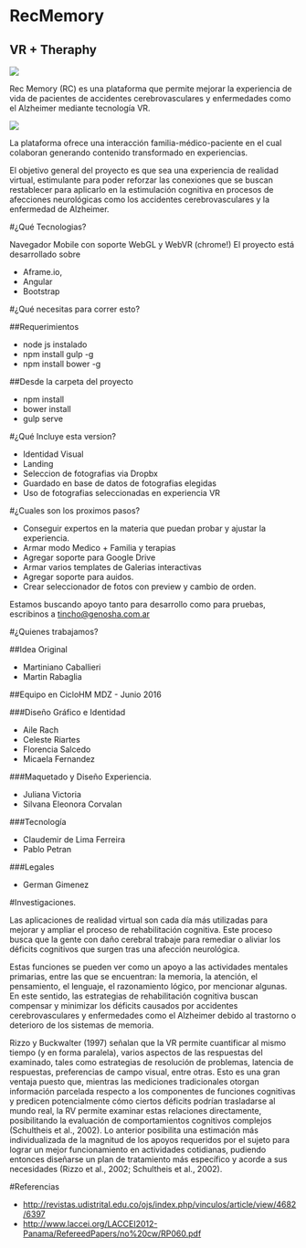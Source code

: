# RecMemory
## VR + Theraphy
<img src="http://i.imgur.com/uD2BRAU.png">

Rec Memory (RC) es una plataforma que permite mejorar la experiencia de vida de pacientes de accidentes cerebrovasculares y enfermedades como el Alzheimer mediante tecnología VR.


<img src="http://i.imgur.com/grC2QgG.png">

La plataforma ofrece una interacción familia-médico-paciente en el cual colaboran generando contenido transformado en experiencias.


El objetivo general del proyecto es que sea una experiencia de realidad virtual, estimulante para poder reforzar las conexiones que se buscan restablecer para aplicarlo en la estimulación cognitiva en procesos de afecciones neurológicas como los accidentes cerebrovasculares y la enfermedad de Alzheimer.

#¿Qué Tecnologias?

Navegador Mobile con soporte  WebGL y WebVR (chrome!)
El proyecto está desarrollado sobre 
- Aframe.io, 
- Angular 
- Bootstrap


#¿Qué necesitas para correr esto?

##Requerimientos 
- node js instalado
- npm install gulp -g
- npm install bower -g

##Desde la carpeta del proyecto
- npm install
- bower install
- gulp serve



#¿Qué Incluye esta version?

- Identidad Visual
- Landing
- Seleccion de fotografias via Dropbx
- Guardado en base de datos de fotografias elegidas
- Uso de fotografias seleccionadas en experiencia VR

#¿Cuales son los proximos pasos?

- Conseguir expertos en la materia que puedan probar y ajustar la experiencia.
- Armar modo Medico + Familia y terapias
- Agregar soporte para Google Drive
- Armar varios templates de Galerias interactivas
- Agregar soporte para auidos.
- Crear seleccionador de fotos con preview y cambio de orden.

Estamos buscando apoyo tanto para desarrollo como para pruebas, escribinos a tincho@genosha.com.ar



#¿Quienes trabajamos?

##Idea Original
- Martiniano Caballieri 
- Martin Rabaglia


##Equipo en CicloHM MDZ - Junio 2016 

###Diseño Gráfico e Identidad
- Aile Rach
- Celeste Riartes
- Florencia Salcedo
- Micaela Fernandez

###Maquetado y Diseño Experiencia.
- Juliana Victoria
- Silvana Eleonora Corvalan

###Tecnología 
- Claudemir de Lima Ferreira
- Pablo Petran

###Legales
- German Gimenez





#Investigaciones.


Las aplicaciones de realidad virtual son cada día más utilizadas para mejorar y ampliar el proceso de rehabilitación cognitiva. Este proceso busca que la gente con daño cerebral trabaje para remediar o aliviar los déficits cognitivos que surgen tras una afección neurológica.

Estas funciones se pueden ver como un apoyo a las actividades mentales primarias, entre las que se encuentran: la memoria, la atención, el pensamiento, el lenguaje, el razonamiento lógico, por mencionar algunas. En este sentido, las estrategias de rehabilitación cognitiva buscan compensar y minimizar los déficits causados por accidentes cerebrovasculares y enfermedades como el Alzheimer debido al trastorno o deterioro de los sistemas de memoria.

Rizzo y Buckwalter (1997) señalan que la VR permite cuantificar al mismo tiempo (y en forma paralela), varios aspectos de las respuestas del examinado, tales como estrategias de resolución de problemas, latencia de respuestas, preferencias de campo visual, entre otras. Esto es una gran ventaja puesto que, mientras las mediciones tradicionales otorgan información parcelada respecto a los componentes de funciones cognitivas y predicen potencialmente cómo ciertos déficits podrían trasladarse al mundo real, la RV permite examinar estas relaciones directamente, posibilitando la evaluación de comportamientos cognitivos complejos (Schultheis et al., 2002). Lo anterior posibilita una estimación más individualizada de la magnitud de los apoyos requeridos por el sujeto para lograr un mejor funcionamiento en actividades cotidianas, pudiendo entonces diseñarse un plan de tratamiento más específico y acorde a sus necesidades (Rizzo et al., 2002; Schultheis et al., 2002).



#Referencias

- http://revistas.udistrital.edu.co/ojs/index.php/vinculos/article/view/4682/6397
- http://www.laccei.org/LACCEI2012-Panama/RefereedPapers/no%20cw/RP060.pdf






